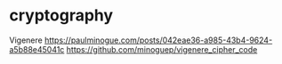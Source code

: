 # cryptography

Vigenere
https://paulminogue.com/posts/042eae36-a985-43b4-9624-a5b88e45041c
https://github.com/minoguep/vigenere_cipher_code
